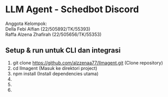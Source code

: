 # LLM Agent - Schedbot Discord

Anggota Kelompok: <br>
Della Febi Alfian (22/505892/TK/55393) <br>
Raffa Alzena Zhafirah (22/505656/TK/55353) <br>

## Setup & run untuk CLI dan integrasi
1. git clone https://github.com/alzzenaa77/llmagent.git (Clone repository) <br> 
2. cd llmagent (Masuk ke direktori project) <br> 
3. npm install (Install dependencies utama) <br>
4. <br>
5. <br>
6. <br>
